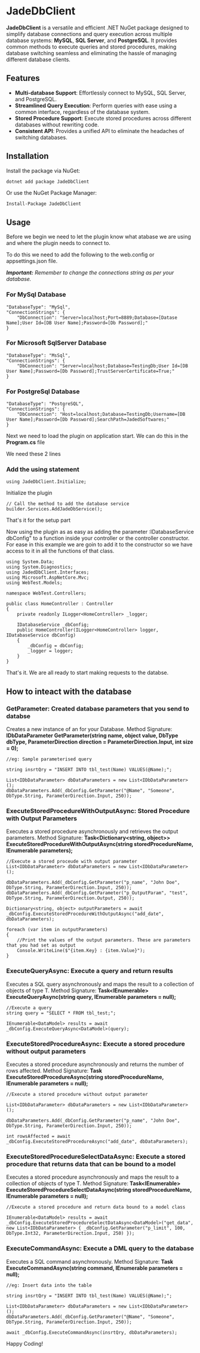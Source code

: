 # JadeDbClient

**JadeDbClient** is a versatile and efficient .NET NuGet package designed to simplify database connections and query execution across multiple database systems: **MySQL**, **SQL Server**, and **PostgreSQL**. It provides common methods to execute queries and stored procedures, making database switching seamless and eliminating the hassle of managing different database clients.

## Features

- **Multi-database Support**: Effortlessly connect to MySQL, SQL Server, and PostgreSQL.
- **Streamlined Query Execution**: Perform queries with ease using a common interface, regardless of the database system.
- **Stored Procedure Support**: Execute stored procedures across different databases without rewriting code.
- **Consistent API**: Provides a unified API to eliminate the headaches of switching databases.

## Installation

Install the package via NuGet:

```bash
dotnet add package JadeDbClient
```

Or use the NuGet Package Manager:

```
Install-Package JadeDbClient
```

## Usage

Before we begin we need to let the plugin know what atabase we are using and where the plugin needs to connect to.

To do this we need to add the following to the web.config or appsettings.json file.

***Important:** Remember to change the connections string as per your database.*

### For MySql Database
```
"DatabaseType": "MySql",
"ConnectionStrings": {
    "DbConnection": "Server=localhost;Port=8889;Database=[Datase Name];User Id=[DB User Name];Password=[Db Password];"
}
```

### For Microsoft SqlServer Database
```
"DatabaseType": "MsSql",
"ConnectionStrings": {
    "DbConnection": "Server=localhost;Database=TestingDb;User Id=[DB User Name];Password=[Db Password];TrustServerCertificate=True;"
}
```

### For PostgreSql Database
```
"DatabaseType": "PostgreSQL",
"ConnectionStrings": {
    "DbConnection": "Host=localhost;Database=TestingDb;Username=[DB User Name];Password=[Db Password];SearchPath=JadedSoftwares;"
}
```

Next we need to load the plugin on application start. We can do this in the **Program.cs** file


We need these 2 lines

### Add the using statement

```
using JadeDbClient.Initialize;
```

Initialize the plugin
```
// Call the method to add the database service
builder.Services.AddJadeDbService();
```

That's it for the setup part


Now using the plugin as as easy as adding the parameter :IDatabaseService dbConfig" to a function inside your controller or the controller constructor. For ease in this example we are goin to add it to the constructor so we have access to it in all the functions of that class.

```
using System.Data;
using System.Diagnostics;
using JadedDbClient.Interfaces;
using Microsoft.AspNetCore.Mvc;
using WebTest.Models;

namespace WebTest.Controllers;

public class HomeController : Controller
{
    private readonly ILogger<HomeController> _logger;

    IDatabaseService _dbConfig;
    public HomeController(ILogger<HomeController> logger, IDatabaseService dbConfig)
    {
        _dbConfig = dbConfig;
        _logger = logger;
    }
}

```

That's it. We are all ready to start making requests to the databse.


## How to inteact with the database

### GetParameter: Created database parameters that you send to databse
Creates a new instance of an <see cref="IDbDataParameter"/> for your Database.
Method Signature: **IDbDataParameter GetParameter(string name, object value, DbType dbType, ParameterDirection direction = ParameterDirection.Input, int size = 0);**

```
//eg: Sample parameterised query

string insrtQry = "INSERT INTO tbl_test(Name) VALUES(@Name);";

List<IDbDataParameter> dbDataParameters = new List<IDbDataParameter>();
dbDataParameters.Add(_dbConfig.GetParameter("@Name", "Someone", DbType.String, ParameterDirection.Input, 250));
```

### ExecuteStoredProcedureWithOutputAsync: Stored Procedure with Output Parameters
Executes a stored procedure asynchronously and retrieves the output parameters.
Method Signature: **Task<Dictionary<string, object>> ExecuteStoredProcedureWithOutputAsync(string storedProcedureName, IEnumerable<IDbDataParameter> parameters);**


```
//Execute a stored proceude with output parameter
List<IDbDataParameter> dbDataParameters = new List<IDbDataParameter>();

dbDataParameters.Add(_dbConfig.GetParameter("p_name", "John Doe", DbType.String, ParameterDirection.Input, 250));
dbDataParameters.Add(_dbConfig.GetParameter("p_OutputParam", "test", DbType.String, ParameterDirection.Output, 250));

Dictionary<string, object> outputParameters = await _dbConfig.ExecuteStoredProcedureWithOutputAsync("add_date", dbDataParameters); 

foreach (var item in outputParameters)
{
    //Print the values of the output parameters. These are parameters that you had set as output
    Console.WriteLine($"{item.Key} : {item.Value}");
}
```


### ExecuteQueryAsync: Execute a query and return results
Executes a SQL query asynchronously and maps the result to a collection of objects of type T.
Method Signature: **Task<IEnumerable<T>> ExecuteQueryAsync<T>(string query, IEnumerable<IDbDataParameter> parameters = null);**

```
//Execute a query
string query = "SELECT * FROM tbl_test;";

IEnumerable<DataModel> results = await _dbConfig.ExecuteQueryAsync<DataModel>(query);
```

### ExecuteStoredProcedureAsync: Execute a stored procedure without output parameters
Executes a stored procedure asynchronously and returns the number of rows affected.
Method Signature: **Task<int> ExecuteStoredProcedureAsync(string storedProcedureName, IEnumerable<IDbDataParameter> parameters = null);**

```
//Execute a stored procedure without output parameter

List<IDbDataParameter> dbDataParameters = new List<IDbDataParameter>();

dbDataParameters.Add(_dbConfig.GetParameter("p_name", "John Doe", DbType.String, ParameterDirection.Input, 250));

int rowsAffected = await _dbConfig.ExecuteStoredProcedureAsync("add_date", dbDataParameters);
```

### ExecuteStoredProcedureSelectDataAsync: Execute a stored procedure that returns data that can be bound to a model
Executes a stored procedure asynchronously and maps the result to a collection of objects of type T.
Method Signature: **Task<IEnumerable<T>> ExecuteStoredProcedureSelectDataAsync<T>(string storedProcedureName, IEnumerable<IDbDataParameter> parameters = null);**

```
//Execute a stored procedure and return data bound to a model class

IEnumerable<DataModel> results = await _dbConfig.ExecuteStoredProcedureSelectDataAsync<DataModel>("get_data", new List<IDbDataParameter> { _dbConfig.GetParameter("p_limit", 100, DbType.Int32, ParameterDirection.Input, 250) });
```

### ExecuteCommandAsync: Execute a DML query to the database
Executes a SQL command asynchronously.
Method Signature: **Task ExecuteCommandAsync(string command, IEnumerable<IDbDataParameter> parameters = null);**

```
//eg: Insert data into the table

string insrtQry = "INSERT INTO tbl_test(Name) VALUES(@Name);";

List<IDbDataParameter> dbDataParameters = new List<IDbDataParameter>();
dbDataParameters.Add(_dbConfig.GetParameter("@Name", "Someone", DbType.String, ParameterDirection.Input, 250));

await _dbConfig.ExecuteCommandAsync(insrtQry, dbDataParameters);
```

Happy Coding! 